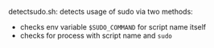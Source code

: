 detectsudo.sh: detects usage of sudo via two methods:
 + checks env variable `$SUDO_COMMAND` for script name itself
 + checks for process with script name and `sudo`

